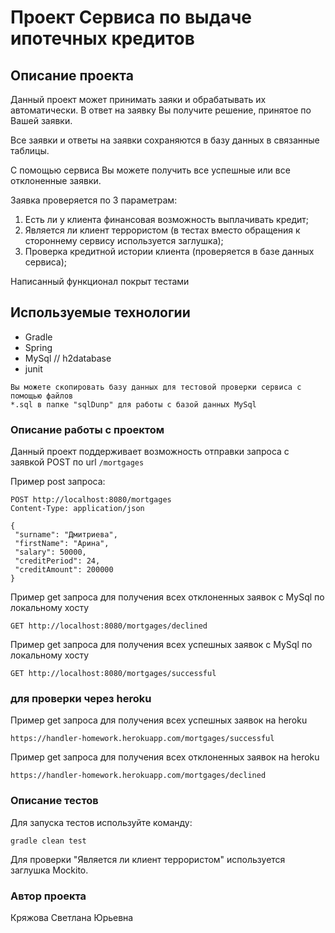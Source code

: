 # Проект Сервиса по выдаче ипотечных кредитов

 
## Описание проекта
Данный проект может принимать заяки и обрабатывать их автоматически.
В ответ на заявку Вы получите решение, принятое по Вашей заявки.

Все заявки и ответы на заявки сохраняются в базу данных в связанные таблицы.

С помощью сервиса Вы можете получить все успешные или все отклоненные заявки.

Заявка проверяется по 3 параметрам:
1. Есть ли у клиента финансовая возможность выплачивать кредит;
2. Является ли клиент террористом (в тестах вместо обращения к стороннему сервису используется заглушка);
3. Проверка кредитной истории клиента (проверяется в базе данных сервиса); 

Написанный функционал покрыт тестами

## Используемые технологии

  - Gradle
  - Spring 
  - MySql // h2database
  - junit
```
Вы можете скопировать базу данных для тестовой проверки сервиса с помощью файлов 
*.sql в папке "sqlDunp" для работы с базой данных MySql
```

### Описание работы с проектом
Данный проект поддерживает возможность отправки запроса с заявкой POST 
по url `/mortgages`

Пример post запроса:
```
POST http://localhost:8080/mortgages
Content-Type: application/json

{
 "surname": "Дмитриева",
 "firstName": "Арина",
 "salary": 50000,
 "creditPeriod": 24,
 "creditAmount": 200000
}
```
Пример get запроса для получения всех отклоненных заявок с MySql по локальному хосту
```
GET http://localhost:8080/mortgages/declined
```

Пример get запроса для получения всех успешных заявок с MySql по локальному хосту
```
GET http://localhost:8080/mortgages/successful
```

### для проверки через heroku 

Пример get запроса для получения всех успешных заявок на heroku
```
https://handler-homework.herokuapp.com/mortgages/successful
```

Пример get запроса для получения всех отклоненных заявок на heroku
```
https://handler-homework.herokuapp.com/mortgages/declined
```
### Описание тестов
Для запуска тестов используйте команду:
```
gradle clean test
```
Для проверки "Является ли клиент террористом" используется заглушка Mockito.

### Автор проекта
Кряжова Светлана Юрьевна
